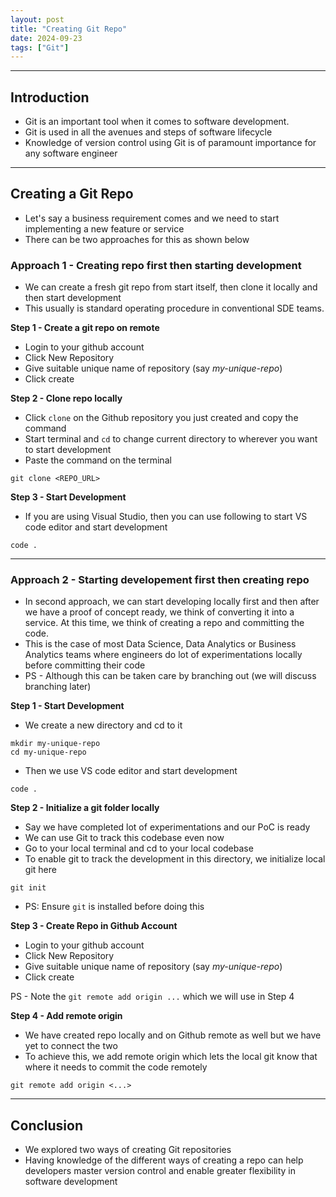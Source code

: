 ```yaml
---
layout: post
title: "Creating Git Repo"
date: 2024-09-23
tags: ["Git"]
---
```


---
## Introduction

- Git is an important tool when it comes to software development.
- Git is used in all the avenues and steps of software lifecycle
- Knowledge of version control using Git is of paramount importance for any software engineer

---
## Creating a Git Repo

- Let's say a business requirement comes and we need to start implementing a new feature or service
- There can be two approaches for this as shown below

### Approach 1 - Creating repo first then starting development 
- We can create a fresh git repo from start itself, then clone it locally and then start development
- This usually is standard operating procedure in conventional SDE teams.

**Step 1 - Create a git repo on remote**

- Login to your github account
- Click New Repository
- Give suitable unique name of repository (say _my-unique-repo_)
- Click create

**Step 2 - Clone repo locally**

- Click `clone` on the Github repository you just created and copy the command
- Start terminal and `cd` to change current directory to wherever you want to start development
- Paste the command on the terminal

```
git clone <REPO_URL>
```

**Step 3 - Start Development**

- If you are using Visual Studio, then you can use following to start VS code editor and start development

```
code .
```

---
### Approach 2 - Starting developement first then creating repo

- In second approach, we can start developing locally first and then after we have a proof of concept ready, we think of converting it into a service. At this time, we think of creating a repo and committing the code.
- This is the case of most Data Science, Data Analytics or Business Analytics teams where engineers do lot of experimentations locally before committing their code
- PS - Although this can be taken care by branching out (we will discuss branching later)

**Step 1 - Start Development**

- We create a new directory and cd to it

```
mkdir my-unique-repo
cd my-unique-repo
```

- Then we use VS code editor and start development

```
code .
```

**Step 2 - Initialize a git folder locally**

- Say we have completed lot of experimentations and our PoC is ready
- We can use Git to track this codebase even now
- Go to your local terminal and cd to your local codebase
- To enable git to track the development in this directory, we initialize local git here

```
git init
```

- PS: Ensure `git` is installed before doing this

**Step 3 - Create Repo in Github Account**

- Login to your github account
- Click New Repository
- Give suitable unique name of repository (say _my-unique-repo_)
- Click create

PS - Note the `git remote add origin ...` which we will use in Step 4

**Step 4 - Add remote origin**

- We have created repo locally and on Github remote as well but we have yet to connect the two
- To achieve this, we add remote origin which lets the local git know that where it needs to commit the code remotely

```
git remote add origin <...>
```

---
## Conclusion

- We explored two ways of creating Git repositories
- Having knowledge of the different ways of creating a repo can help developers master version control and enable greater flexibility in software development
